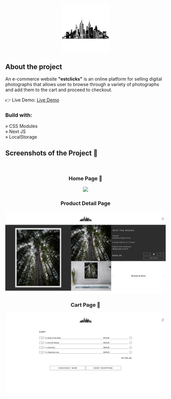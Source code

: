 <div align='center'><img style="width:30%" src='/public/CartIcon/skyline5.jpeg'/></div>

<h2>About the project</h2>

  <p>An e-commerce website <b>"estclicks"</b> is an online platform for selling digital photographs that allows user to browse through a variety of photographs and add them to the cart and proceed to checkout.</p>

👉 Live Demo: <a href='https://shop-estclicks.netlify.app/'>Live Demo</a>

<h3>Build with:</h3>

» CSS Modules <br>
» Next JS <br>
» LocalStorage

<h2>Screenshots of the Project 📸</h2>
<br>
<h3 align='center'>Home Page 🏡</h3>

<div align='center'>
<img src='/public/Screenshots/Homepage.png'/>

</div>

<h3 align='center'>Product Detail Page</h3>

<div align='center'>
<img src='/public/Screenshots/ProductDetail.png'/>

</div>

<h3 align='center'>Cart Page 🛒</h3>

<div align='center'>
<img src='/public/Screenshots/Cart.png'/>

</div>
